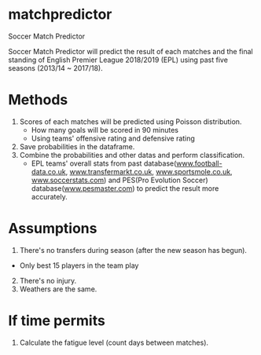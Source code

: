 # matchpredictor
Soccer Match Predictor

Soccer Match Predictor will predict the result of each matches and the final standing of English Premier League 2018/2019 (EPL) using past five seasons (2013/14 ~ 2017/18). 

# Methods
1. Scores of each matches will be predicted using Poisson distribution. 
    - How many goals will be scored in 90 minutes
    - Using teams' offensive rating and defensive rating 
2. Save probabilities in the dataframe.
3. Combine the probabilities and other datas and perform classification.
    - EPL teams' overall stats from past database(www.football-data.co.uk, www.transfermarkt.co.uk, www.sportsmole.co.uk, www.soccerstats.com) and PES(Pro Evolution Soccer) database(www.pesmaster.com) to predict the result more accurately.

# Assumptions
1. There's no transfers during season (after the new season has begun).
  - Only best 15 players in the team play
2. There's no injury.
3. Weathers are the same.


# If time permits
1. Calculate the fatigue level (count days between matches).
